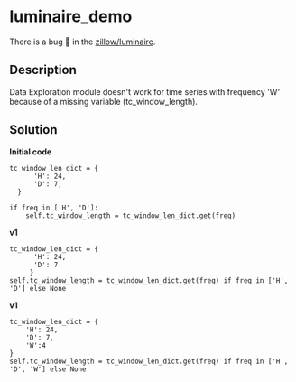 # luminaire_demo

There is a bug 🐛 in the [zillow/luminaire](https://github.com/zillow/luminaire).

## Description

Data Exploration module doesn't work for time series with frequency 'W' because of a missing variable (tc_window_length).


## Solution 

**Initial code**

```{python}
tc_window_len_dict = {
      'H': 24,
      'D': 7,
  }

if freq in ['H', 'D']:
    self.tc_window_length = tc_window_len_dict.get(freq)
```


**v1**

```{python}
tc_window_len_dict = {
      'H': 24,
      'D': 7
     }
self.tc_window_length = tc_window_len_dict.get(freq) if freq in ['H', 'D'] else None
```

**v1**

```{python}
tc_window_len_dict = {
    'H': 24,
    'D': 7,
    'W':4
}
self.tc_window_length = tc_window_len_dict.get(freq) if freq in ['H', 'D', 'W'] else None
```